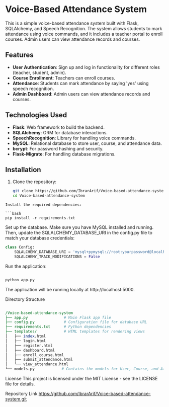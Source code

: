 # Voice-Based Attendance System

This is a simple voice-based attendance system built with Flask, SQLAlchemy, and Speech Recognition. The system allows students to mark attendance using voice commands, and it includes a teacher portal to enroll courses. Admin users can view attendance records and courses.

## Features
- **User Authentication**: Sign up and log in functionality for different roles (teacher, student, admin).
- **Course Enrollment**: Teachers can enroll courses.
- **Attendance**: Students can mark attendance by saying 'yes' using speech recognition.
- **Admin Dashboard**: Admin users can view attendance records and courses.

## Technologies Used
- **Flask**: Web framework to build the backend.
- **SQLAlchemy**: ORM for database interactions.
- **SpeechRecognition**: Library for handling voice commands.
- **MySQL**: Relational database to store user, course, and attendance data.
- **bcrypt**: For password hashing and security.
- **Flask-Migrate**: For handling database migrations.

## Installation

1. Clone the repository:

   ```bash
   git clone https://github.com/IbrarArif/Voice-based-attendance-system.git
   cd Voice-based-attendance-system
```
Install the required dependencies:

```bash
pip install -r requirements.txt
```
Set up the database. Make sure you have MySQL installed and running. Then, update the SQLALCHEMY_DATABASE_URI in the config.py file to match your database credentials:

```python
class Config:
    SQLALCHEMY_DATABASE_URI = 'mysql+pymysql://root:yourpassword@localhost/attendance_db'
    SQLALCHEMY_TRACK_MODIFICATIONS = False
```

Run the application:

```bash

python app.py

```
The application will be running locally at http://localhost:5000.

Directory Structure
```perl

/Voice-based-attendance-system
├── app.py                # Main Flask app file
├── config.py             # Configuration file for database URL
├── requirements.txt      # Python dependencies
├── templates/            # HTML templates for rendering views
│   ├── index.html
│   ├── login.html
│   ├── register.html
│   ├── dashboard.html
│   ├── enroll_course.html
│   ├── submit_attendance.html
│   └── view_attendance.html
└── models.py            # Contains the models for User, Course, and Attendance

```

License
This project is licensed under the MIT License - see the LICENSE file for details.

Repository Link
https://github.com/IbrarArif/Voice-based-attendance-system.git
